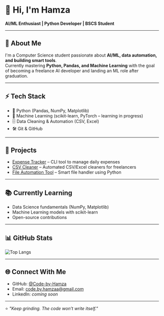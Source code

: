 # 👋 Hi, I'm Hamza  
**AI/ML Enthusiast | Python Developer | BSCS Student**

---

## 🚀 About Me  
I'm a Computer Science student passionate about **AI/ML, data automation, and building smart tools**.  
Currently mastering **Python, Pandas, and Machine Learning** with the goal of becoming a freelance AI developer and landing an ML role after graduation.  

---

## ⚡ Tech Stack  
- 🐍 Python (Pandas, NumPy, Matplotlib)  
- 🤖 Machine Learning (scikit-learn, PyTorch – learning in progress)  
- 🗄️ Data Cleaning & Automation (CSV, Excel)  
- 🛠️ Git & GitHub  

---

## 📂 Projects  
- [Expense Tracker](https://github.com/Code-by-Hamza/expense-tracker) – CLI tool to manage daily expenses  
- [CSV Cleaner](https://github.com/Code-by-Hamza/CSV-Cleaners) – Automated CSV/Excel cleaners for freelancers  
- [File Automation Tool](https://github.com/Code-by-Hamza/File-Automation-Tool) – Smart file handler using Python  

---

## 📚 Currently Learning  
- Data Science fundamentals (NumPy, Matplotlib)  
- Machine Learning models with scikit-learn  
- Open-source contributions  

---

## 📊 GitHub Stats  

![Top Langs](https://github-readme-stats.vercel.app/api/top-langs/?username=Code-by-Hamza&layout=compact&theme=tokyonight)  

---

## 🌐 Connect With Me  
- GitHub: [@Code-by-Hamza](https://github.com/Code-by-Hamza)
- Email: code.by.hamzaa@gmail.com
- LinkedIn: *coming soon*  

---

⭐️ *"Keep grinding. The code won’t write itself."*  
